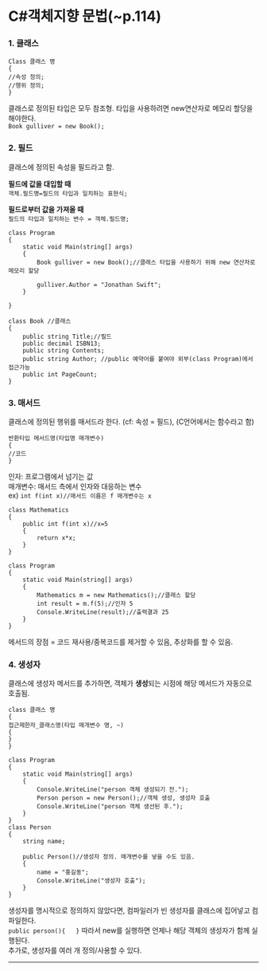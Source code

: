 # C#객체지향 문법(~p.114)

### 1. 클래스
```
Class 클래스 명   
{
//속성 정의;
//행위 정의;
}
```
클래스로 정의된 타입은 모두 참조형. 타입을 사용하려면 new연산자로 메모리 할당을 해야한다.   
`Book gulliver = new Book();`

### 2. 필드
클래스에 정의된 속성을 필드라고 함.   
   
**필드에 값을 대입할 때**   
`객체.필드명=필드의 타입과 일치하는 표현식;`

**필드로부터 값을 가져올 때**   
`필드의 타입과 일치하는 변수 = 객체.필드명;`

```
class Program
{
    static void Main(string[] args)
    {
        Book gulliver = new Book();//클래스 타입을 사용하기 위해 new 연산자로 메모리 할당

        gulliver.Author = "Jonathan Swift";
    }

}

class Book //클래스
{
    public string Title;//필드
    public decimal ISBN13;
    public string Contents;
    public string Author; //public 예약어를 붙여야 외부(class Program)에서 접근가능
    public int PageCount;
}
```

### 3. 매서드
클래스에 정의된 행위를 매서드라 한다. (cf: 속성 = 필드), (C언어에서는 함수라고 함)   
```
반환타입 메서드명(타입명 매개변수)
{
//코드
}
```
인자: 프로그램에서 넘기는 값   
매개변수: 매서드 측에서 인자와 대응하는 변수   
ex) `int f(int x)//매서드 이름은 f 매개변수는 x`   
```
class Mathematics
{
    public int f(int x)//x=5
    {
        return x*x;
    }
}

class Program
{
    static void Main(string[] args)
    {
        Mathematics m = new Mathematics();//클래스 할당
        int result = m.f(5);//인자 5
        Console.WriteLine(result);//출력결과 25
    }
}
```
메서드의 장점 = 코드 재사용/중복코드를 제거할 수 있음, 추상화를 할 수 있음.   
   
### 4. 생성자
클래스에 생성자 메서드를 추가하면, 객체가 **생성**되는 시점에 해당 메서드가 자동으로 호출됨.   
```
class 클래스 명
{
접근제한자_클래스명(타입 매개변수 명, ~)
{
}
}
```
```
class Program
{
    static void Main(string[] args)
    {
        Console.WriteLine("person 객체 생성되기 전.");
        Person person = new Person();//객체 생성, 생성자 호출
        Console.WriteLine("person 객체 생선된 후.");
    }
}
class Person
{
    string name;

    public Person()//생성자 정의. 매개변수를 넣을 수도 있음.
    {
        name = "홍길동";
        Console.WriteLine("생성자 호출");
    }
}
```
생성자를 명시적으로 정의하지 않았다면, 컴파일러가 빈 생성자를 클래스에 집어넣고 컴파일한다.   
`public person(){   }`
따라서 new를 실행하면 언제나 해당 객체의 생성자가 함께 실행된다.   
추가로, 생성자를 여러 개 정의/사용할 수 있다.

---